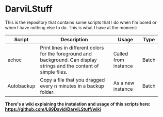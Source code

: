 # DarviLStuff
This is the repository that contains some scripts that I do when I'm bored or when I have nothing else to do. This is what I have at the moment:

| Script | Description | Usage | Type |
| ------ | ----------- | ----- | ---- |
| echoc | Print lines in different colors for the foreground and background. Can display strings and the content of simple files. | Called from instance | Batch |
| Autobackup | Copy a file that you dragged every n minutes in a backup folder. | As a new instance | Batch |

**There's a wiki explaining the instalation and usage of this scripts here: https://github.com/L89David/DarviLStuff/wiki**
